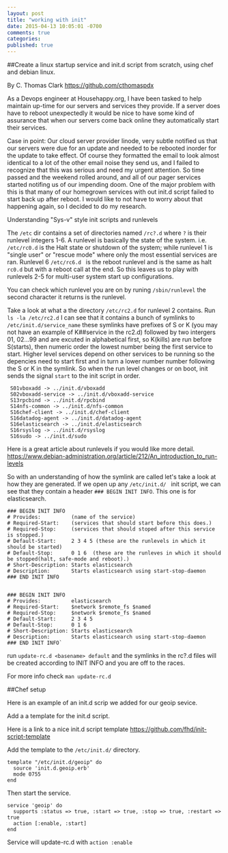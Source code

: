 ```yaml
---
layout: post
title: "working with init"
date: 2015-04-13 10:05:01 -0700
comments: true
categories:
published: true
---
```

##Create a linux startup service and init.d script from scratch, using chef and debian linux. 

By C. Thomas Clark https://github.com/cthomaspdx

As a Devops engineer at Househappy.org, I have been tasked to help maintain up-time for our servers and services they provide. If a server does have to reboot unexpectedly it would be nice to have some kind of assurance that when our servers come back online they automatically start their services. 

Case in point: Our cloud server provider linode, very subtle notified us that our servers were due for an update and needed to be rebooted inorder for the update to take effect. Of course they formatted the email to look almost identical to a lot of the other email noise they send us, and I failed to recognize that this was serious and need my urgent attention. So time passed and the weekend rolled around, and all of our pager services started notifing us of our impending doom. One of the major problem with this is that many of our homegrown services with out init.d script failed to start back up after reboot. I would like to not have to worry about that happening again, so I decided to do my research. 

Understanding "Sys-v" style init scripts and runlevels 

The `/etc` dir contains a set of directories named `/rc?.d` where `?` is their runlevel integers 1-6.  A runlevel is basically the state of the system. i.e. `/etc/rc0.d` is the Halt state or shutdown of the system; while runlevel 1 is "single user" or "rescue mode" where only the most essential services are ran. Runlevel 6 `/etc/rc6.d ` is the reboot runlevel and is the same as halt `rc0.d` but with a reboot call at the end. So this leaves us to play with runlevels 2-5 for multi-user system start up configurations. 

You can check which runlevel you are on by runing `/sbin/runlevel`  the second character it returns is the runlevel. 

Take a look at what a the directory `/etc/rc2.d` for runlevel 2 contains. Run `ls -la /etc/rc2.d` 
I can see that it contains a bunch of symlinks to `/etc/init.d/service_name` these symlinks have prefixes of S or K (you may not have an example of K##service in the rc2.d) followed by two intergers 01, 02...99 and are excuted in alphabetical first, so K(kills) are run before S(starts), then numeric order the lowest number being the first service to start. Higher level services depend on other services to be running so the depencies need to start first and in turn a lower number number following the S or K in the symlink. So when the run level changes or on boot, init sends the signal `start` to the init script in order.

     S01vboxadd -> ../init.d/vboxadd
     S02vboxadd-service -> ../init.d/vboxadd-service
     S13rpcbind -> ../init.d/rpcbind
     S14nfs-common -> ../init.d/nfs-common
     S16chef-client -> ../init.d/chef-client
     S16datadog-agent -> ../init.d/datadog-agent
     S16elasticsearch -> ../init.d/elasticsearch
     S16rsyslog -> ../init.d/rsyslog
     S16sudo -> ../init.d/sudo

 Here is a great article about runlevels if you would like more detail. https://www.debian-administration.org/article/212/An_introduction_to_run-levels

 So with an understanding of how the symlink are called let's take a look at how they are generated. 
 If we open up any `/etc/init.d/ ` init script, we can see that they contain a header `### BEGIN INIT INFO`. 
 This one is for elasticsearch.
 


    ### BEGIN INIT INFO
    # Provides:          (name of the service)
    # Required-Start:    (services that should start before this does.)
    # Required-Stop:     (services that should stoped after this service is stopped.)
    # Default-Start:     2 3 4 5 (these are the runlevels in which it should be started)
    # Default-Stop:      0 1 6  (these are the runleves in which it should be stopped(halt, safe-mode and reboot).)
    # Short-Description: Starts elasticsearch
    # Description:       Starts elasticsearch using start-stop-daemon
    ### END INIT INFO


    ### BEGIN INIT INFO
    # Provides:          elasticsearch
    # Required-Start:    $network $remote_fs $named
    # Required-Stop:     $network $remote_fs $named
    # Default-Start:     2 3 4 5
    # Default-Stop:      0 1 6
    # Short-Description: Starts elasticsearch
    # Description:       Starts elasticsearch using start-stop-daemon
    ### END INIT INFO`


run `update-rc.d <basename> default` and the symlinks in the rc?.d files will be created according to INIT INFO and you are off to the races. 

For more info check `man update-rc.d` 


##Chef setup 

Here is an example of an init.d scrip we added for our geoip sevice.

Add a a template for the init.d script.

Here is a link to a nice init.d script template https://github.com/fhd/init-script-template

Add the template to the `/etc/init.d/` directory.

    template "/etc/init.d/geoip" do
      source 'init.d.geoip.erb'
      mode 0755
    end

Then start the service.

    service 'geoip' do 
      supports :status => true, :start => true, :stop => true, :restart => true
      action [:enable, :start]
    end

Service will update-rc.d with `action :enable`











